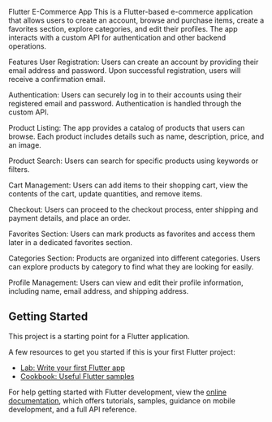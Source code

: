 Flutter E-Commerce App
This is a Flutter-based e-commerce application that allows users to create an account, browse and purchase items, create a favorites section, explore categories, and edit their profiles. The app interacts with a custom API for authentication and other backend operations.

Features
User Registration: Users can create an account by providing their email address and password. Upon successful registration, users will receive a confirmation email.

Authentication: Users can securely log in to their accounts using their registered email and password. Authentication is handled through the custom API.

Product Listing: The app provides a catalog of products that users can browse. Each product includes details such as name, description, price, and an image.

Product Search: Users can search for specific products using keywords or filters.

Cart Management: Users can add items to their shopping cart, view the contents of the cart, update quantities, and remove items.

Checkout: Users can proceed to the checkout process, enter shipping and payment details, and place an order.

Favorites Section: Users can mark products as favorites and access them later in a dedicated favorites section.

Categories Section: Products are organized into different categories. Users can explore products by category to find what they are looking for easily.

Profile Management: Users can view and edit their profile information, including name, email address, and shipping address.

## Getting Started

This project is a starting point for a Flutter application.

A few resources to get you started if this is your first Flutter project:

- [Lab: Write your first Flutter app](https://docs.flutter.dev/get-started/codelab)
- [Cookbook: Useful Flutter samples](https://docs.flutter.dev/cookbook)

For help getting started with Flutter development, view the
[online documentation](https://docs.flutter.dev/), which offers tutorials,
samples, guidance on mobile development, and a full API reference.
